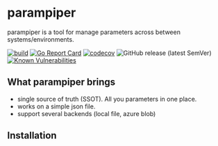# parampiper

parampiper is a tool for manage parameters across between systems/environments. 



[![build](https://github.com/cdalar/parampiper/actions/workflows/build.yml/badge.svg)](https://github.com/cdalar/parampiper/actions/workflows/build.yml)
[![Go Report Card](https://goreportcard.com/badge/github.com/cdalar/parampiper)](https://goreportcard.com/report/github.com/cdalar/parampiper)
[![codecov](https://codecov.io/gh/cdalar/parampiper/graph/badge.svg?token=7VU7H1II09)](https://codecov.io/gh/cdalar/parampiper)
![GitHub release (latest SemVer)](https://img.shields.io/github/v/release/cdalar/parampiper?sort=semver)
[![Known Vulnerabilities](https://snyk.io/test/github/cdalar/parampiper/main/badge.svg)](https://snyk.io/test/github/cdalar/parampiper/main)

## What parampiper brings 

- single source of truth (SSOT). All you parameters in one place.
- works on a simple json file. 
- support several backends (local file, azure blob)

## Installation

